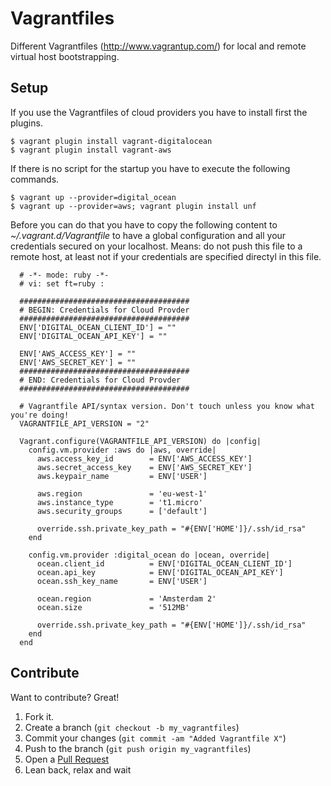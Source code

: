 # Vagrantfiles

Different Vagrantfiles (http://www.vagrantup.com/) for local and remote virtual host bootstrapping.

## Setup

If you use the Vagrantfiles of cloud providers you have to install first the
plugins.

    $ vagrant plugin install vagrant-digitalocean
    $ vagrant plugin install vagrant-aws

If there is no script for the startup you have to execute the following commands.

    $ vagrant up --provider=digital_ocean
    $ vagrant up --provider=aws; vagrant plugin install unf

Before you can do that you have to copy the following content to
*~/.vagrant.d/Vagrantfile* to have a global configuration and all your
credentials secured on your localhost. Means: do not push this file to a
remote host, at least not if your credentials are specified directyl in this
file.

      # -*- mode: ruby -*-
      # vi: set ft=ruby :

      ######################################
      # BEGIN: Credentials for Cloud Provder
      ######################################
      ENV['DIGITAL_OCEAN_CLIENT_ID'] = ""
      ENV['DIGITAL_OCEAN_API_KEY'] = ""

      ENV['AWS_ACCESS_KEY'] = ""
      ENV['AWS_SECRET_KEY'] = ""
      ######################################
      # END: Credentials for Cloud Provder
      ######################################

      # Vagrantfile API/syntax version. Don't touch unless you know what you're doing!
      VAGRANTFILE_API_VERSION = "2"

      Vagrant.configure(VAGRANTFILE_API_VERSION) do |config|
        config.vm.provider :aws do |aws, override|
          aws.access_key_id        = ENV['AWS_ACCESS_KEY']
          aws.secret_access_key    = ENV['AWS_SECRET_KEY']
          aws.keypair_name         = ENV['USER']

          aws.region               = 'eu-west-1'
          aws.instance_type        = 't1.micro'
          aws.security_groups      = ['default']

          override.ssh.private_key_path = "#{ENV['HOME']}/.ssh/id_rsa"
        end

        config.vm.provider :digital_ocean do |ocean, override|
          ocean.client_id          = ENV['DIGITAL_OCEAN_CLIENT_ID']
          ocean.api_key            = ENV['DIGITAL_OCEAN_API_KEY']
          ocean.ssh_key_name       = ENV['USER']

          ocean.region             = 'Amsterdam 2'
          ocean.size               = '512MB'

          override.ssh.private_key_path = "#{ENV['HOME']}/.ssh/id_rsa"
        end
      end

## Contribute

Want to contribute? Great!

1. Fork it.
2. Create a branch (`git checkout -b my_vagrantfiles`)
3. Commit your changes (`git commit -am "Added Vagrantfile X"`)
4. Push to the branch (`git push origin my_vagrantfiles`)
5. Open a [Pull Request][1]
6. Lean back, relax and wait

[1]: http://github.com/networld-to/vagrantfiles/pulls
